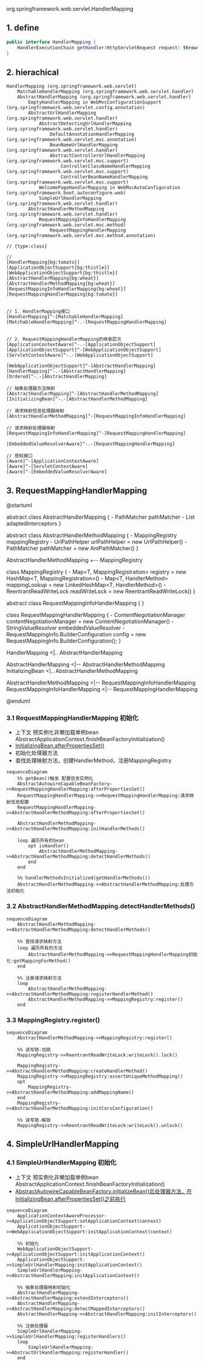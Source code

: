 org.springframework.web.servlet.HandlerMapping
## 1. define
```java
public interface HandlerMapping {
	HandlerExecutionChain getHandler(HttpServletRequest request) throws Exception;
}
```


## 2. hierachical
```
HandlerMapping (org.springframework.web.servlet)                                                                                    
    MatchableHandlerMapping (org.springframework.web.servlet.handler)
    AbstractHandlerMapping (org.springframework.web.servlet.handler)                                                                
        EmptyHandlerMapping in WebMvcConfigurationSupport (org.springframework.web.servlet.config.annotation)
        AbstractUrlHandlerMapping (org.springframework.web.servlet.handler)
            AbstractDetectingUrlHandlerMapping (org.springframework.web.servlet.handler)
                DefaultAnnotationHandlerMapping (org.springframework.web.servlet.mvc.annotation)
                BeanNameUrlHandlerMapping (org.springframework.web.servlet.handler)
                AbstractControllerUrlHandlerMapping (org.springframework.web.servlet.mvc.support)
                    ControllerClassNameHandlerMapping (org.springframework.web.servlet.mvc.support)
                    ControllerBeanNameHandlerMapping (org.springframework.web.servlet.mvc.support)
            WelcomePageHandlerMapping in WebMvcAutoConfiguration (org.springframework.boot.autoconfigure.web)
            SimpleUrlHandlerMapping (org.springframework.web.servlet.handler)
        AbstractHandlerMethodMapping (org.springframework.web.servlet.handler)                                                      
            RequestMappingInfoHandlerMapping (org.springframework.web.servlet.mvc.method)                                           
                RequestMappingHandlerMapping (org.springframework.web.servlet.mvc.method.annotation)                                
```


```yuml
// {type:class}

// 
[HandlerMapping{bg:tomato}]
[ApplicationObjectSupport{bg:thistle}]
[WebApplicationObjectSupport{bg:thistle}]
[AbstractHandlerMapping{bg:wheat}]
[AbstractHandlerMethodMapping{bg:wheat}]
[RequestMappingInfoHandlerMapping{bg:wheat}]
[RequestMappingHandlerMapping{bg:tomato}]


// 1. HandlerMapping接口
[HandlerMapping]^-[MatchableHandlerMapping]
[MatchableHandlerMapping]^-.-[RequestMappingHandlerMapping]


// 2. RequestMappingHandlerMapping的继承层次
[ApplicationContextAware]^-.-[ApplicationObjectSupport]
[ApplicationObjectSupport]^-[WebApplicationObjectSupport]
[ServletContextAware]^-.-[WebApplicationObjectSupport]

[WebApplicationObjectSupport]^-[AbstractHandlerMapping]
[HandlerMapping]^-.-[AbstractHandlerMapping]
[Ordered]^-.-[AbstractHandlerMapping]

// 抽象处理器方法映射
[AbstractHandlerMapping]^-[AbstractHandlerMethodMapping]
[InitializingBean]^-.-[AbstractHandlerMethodMapping]

// 请求映射信息处理器映射
[AbstractHandlerMethodMapping]^-[RequestMappingInfoHandlerMapping]

// 请求映射处理器映射
[RequestMappingInfoHandlerMapping]^-[RequestMappingHandlerMapping]

[EmbeddedValueResolverAware]^-.-[RequestMappingHandlerMapping]

// 感知接口
[Aware]^-[ApplicationContextAware]
[Aware]^-[ServletContextAware]
[Aware]^-[EmbeddedValueResolverAware]
```

## 3. RequestMappingHandlerMapping

@startuml

abstract class AbstractHandlerMapping {
    - PathMatcher pathMatcher
    - List<HandlerInterceptor> adaptedInterceptors
}

abstract class AbstractHandlerMethodMapping {
    - MappingRegistry mappingRegistry
    - UrlPathHelper urlPathHelper = new UrlPathHelper()
    - PathMatcher pathMatcher = new AntPathMatcher()
}

AbstractHandlerMethodMapping +-- MappingRegistry

class MappingRegistry {
    - Map<T, MappingRegistration<T>> registry = new HashMap<T, MappingRegistration<T>>()
    - Map<T, HandlerMethod> mappingLookup = new LinkedHashMap<T, HandlerMethod>()
    - ReentrantReadWriteLock readWriteLock = new ReentrantReadWriteLock()
}

abstract class RequestMappingInfoHandlerMapping {
}

class RequestMappingHandlerMapping {
    - ContentNegotiationManager contentNegotiationManager = new ContentNegotiationManager()
    - StringValueResolver embeddedValueResolver
    - RequestMappingInfo.BuilderConfiguration config = new RequestMappingInfo.BuilderConfiguration();
}

HandlerMapping <|.. AbstractHandlerMapping

AbstractHandlerMapping <|-- AbstractHandlerMethodMapping
InitializingBean <|.. AbstractHandlerMethodMapping

AbstractHandlerMethodMapping <|-- RequestMappingInfoHandlerMapping
RequestMappingInfoHandlerMapping <|-- RequestMappingHandlerMapping

@enduml

### 3.1 RequestMappingHandlerMapping 初始化
* 上下文 预实例化非懒加载单例bean AbstractApplicationContext.finishBeanFactoryInitialization()
* [InitializingBean.afterPropertiesSet()](../spring-beans/AbstractAutowireCapableBeanFactory.md) 
* 初始化处理器方法
* 查找处理映射方法，创建HandlerMethod，注册MappingRegistry

```mermaid
sequenceDiagram
    %% getBean()触发 配置信息实例化
    AbstractAutowireCapableBeanFactory->>RequestMappingHandlerMapping:afterPropertiesSet()
    RequestMappingHandlerMapping->>RequestMappingHandlerMapping:请求映射信息配置
    RequestMappingHandlerMapping->>AbstractHandlerMethodMapping:afterPropertiesSet()
    
    AbstractHandlerMethodMapping->>AbstractHandlerMethodMapping:initHandlerMethods()
    
    loop 遍历所有的bean
        opt isHandler()
            AbstractHandlerMethodMapping->>AbstractHandlerMethodMapping:detectHandlerMethods()
        end
    end
    
    %% handlerMethodsInitialized(getHandlerMethods())
    AbstractHandlerMethodMapping->>AbstractHandlerMethodMapping:处理方法初始化
```

### 3.2 AbstractHandlerMethodMapping.detectHandlerMethods()
```mermaid
sequenceDiagram
    AbstractHandlerMethodMapping->>AbstractHandlerMethodMapping:detectHandlerMethods()
    
    %% 查找请求映射方法
    loop 遍历所有的方法
        AbstractHandlerMethodMapping->>RequestMappingHandlerMapping初始化:getMappingForMethod()
    end
    
    %% 注册请求映射方法
    loop
        AbstractHandlerMethodMapping->>AbstractHandlerMethodMapping:registerHandlerMethod()
        AbstractHandlerMethodMapping->>MappingRegistry:register()
    end
```

### 3.3 MappingRegistry.register()
```mermaid
sequenceDiagram
    AbstractHandlerMethodMapping->>MappingRegistry:register()
    
    %% 读写锁-加锁
    MappingRegistry->>ReentrantReadWriteLock:writeLock().lock()
    
    MappingRegistry->>AbstractHandlerMethodMapping:createHandlerMethod()
    MappingRegistry->>MappingRegistry:assertUniqueMethodMapping()
    opt
        MappingRegistry->>AbstractHandlerMethodMapping:addMappingName()
    end
    MappingRegistry->>AbstractHandlerMethodMapping:initCorsConfiguration()
    
    %% 读写锁-解锁
    MappingRegistry->>ReentrantReadWriteLock:writeLock().unlock()
```


## 4. SimpleUrlHandlerMapping

### 4.1 SimpleUrlHandlerMapping 初始化
* 上下文 预实例化非懒加载单例bean AbstractApplicationContext.finishBeanFactoryInitialization()
* [AbstractAutowireCapableBeanFactory.initializeBean()后处理器方法，在InitializingBean.afterPropertiesSet()之前执行](../spring-beans/AbstractAutowireCapableBeanFactory.md) 


```mermaid
sequenceDiagram
    ApplicationContextAwareProcessor->>ApplicationObjectSupport:setApplicationContext(context)
    ApplicationObjectSupport->>WebApplicationObjectSupport:initApplicationContext(context)
    
    %% 初始化
    WebApplicationObjectSupport->>ApplicationObjectSupport:initApplicationContext()
    ApplicationObjectSupport->>SimpleUrlHandlerMapping:initApplicationContext()
    SimpleUrlHandlerMapping->>AbstractHandlerMapping:initApplicationContext()
    
    %% 抽象处理器映射初始化
    AbstractHandlerMapping->>AbstractHandlerMapping:extendInterceptors()
    AbstractHandlerMapping->>AbstractHandlerMapping:detectMappedInterceptors()
    AbstractHandlerMapping->>AbstractHandlerMapping:initInterceptors()
    
    %% 注册处理器
    SimpleUrlHandlerMapping->>SimpleUrlHandlerMapping:registerHandlers()
    loop
        SimpleUrlHandlerMapping->>AbstractUrlHandlerMapping:registerHandler()
    end
```